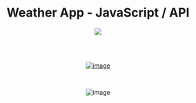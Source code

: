 <div align='center'>
  <h1>Weather App - JavaScript / API</h1>
  <img src='https://img.shields.io/badge/fmfahath-white?logo=github&logoColor=black'/>
  
<br><br>

[![image](https://github.com/fmfahath/loginPage/assets/95971934/02c3c390-df06-41d4-940e-9c6c12bbcfa6)](https://fmfahath.github.io/weatherApp/)

<br>

![image](https://github.com/fmfahath/weatherApp/assets/95971934/07bd6bfd-7218-4644-8aa0-0694c98015f1)

  
</div>
